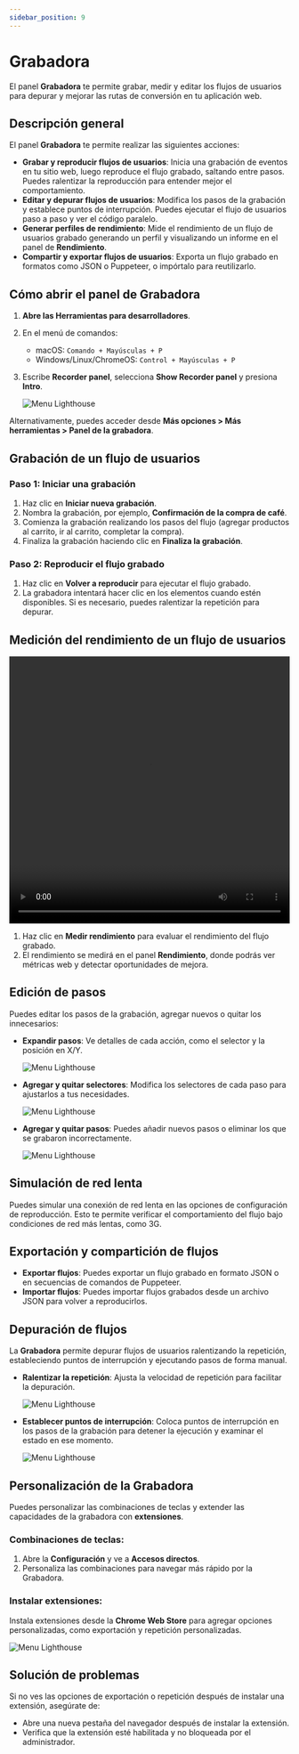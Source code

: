 ```yaml
---
sidebar_position: 9
---
```


# Grabadora

El panel **Grabadora** te permite grabar, medir y editar los flujos de usuarios para depurar y mejorar las rutas de conversión en tu aplicación web.

## Descripción general

El panel **Grabadora** te permite realizar las siguientes acciones:

- **Grabar y reproducir flujos de usuarios**: Inicia una grabación de eventos en tu sitio web, luego reproduce el flujo grabado, saltando entre pasos. Puedes ralentizar la reproducción para entender mejor el comportamiento.
- **Editar y depurar flujos de usuarios**: Modifica los pasos de la grabación y establece puntos de interrupción. Puedes ejecutar el flujo de usuarios paso a paso y ver el código paralelo.
- **Generar perfiles de rendimiento**: Mide el rendimiento de un flujo de usuarios grabado generando un perfil y visualizando un informe en el panel de **Rendimiento**.
- **Compartir y exportar flujos de usuarios**: Exporta un flujo grabado en formatos como JSON o Puppeteer, o impórtalo para reutilizarlo.

## Cómo abrir el panel de Grabadora

1. **Abre las Herramientas para desarrolladores**.
2. En el menú de comandos:
   - macOS: `Comando + Mayúsculas + P`
   - Windows/Linux/ChromeOS: `Control + Mayúsculas + P`
3. Escribe **Recorder panel**, selecciona **Show Recorder panel** y presiona **Intro**.

   ![Menu Lighthouse](/img/Grabadora/cmd-recorder.png)

Alternativamente, puedes acceder desde **Más opciones > Más herramientas > Panel de la grabadora**.

## Grabación de un flujo de usuarios

### Paso 1: Iniciar una grabación
1. Haz clic en **Iniciar nueva grabación**.
2. Nombra la grabación, por ejemplo, **Confirmación de la compra de café**.
3. Comienza la grabación realizando los pasos del flujo (agregar productos al carrito, ir al carrito, completar la compra).
4. Finaliza la grabación haciendo clic en **Finaliza la grabación**.

### Paso 2: Reproducir el flujo grabado
1. Haz clic en **Volver a reproducir** para ejecutar el flujo grabado.
2. La grabadora intentará hacer clic en los elementos cuando estén disponibles. Si es necesario, puedes ralentizar la repetición para depurar.

## Medición del rendimiento de un flujo de usuarios

<video width="100%" height="480" controls>
  <source src="/img/Grabadora/flujo.mp4" type="video/mp4"/>
  Tu navegador no soporta el elemento de video.
</video>

1. Haz clic en **Medir rendimiento** para evaluar el rendimiento del flujo grabado.
2. El rendimiento se medirá en el panel **Rendimiento**, donde podrás ver métricas web y detectar oportunidades de mejora.

## Edición de pasos

Puedes editar los pasos de la grabación, agregar nuevos o quitar los innecesarios:

- **Expandir pasos**: Ve detalles de cada acción, como el selector y la posición en X/Y.

   ![Menu Lighthouse](/img/Grabadora/recorder-panel-capp.png)

- **Agregar y quitar selectores**: Modifica los selectores de cada paso para ajustarlos a tus necesidades.

   ![Menu Lighthouse](/img/Grabadora/devtools-recorder.png)

- **Agregar y quitar pasos**: Puedes añadir nuevos pasos o eliminar los que se grabaron incorrectamente.

   ![Menu Lighthouse](/img/Grabadora/edit-selector.png)

## Simulación de red lenta

Puedes simular una conexión de red lenta en las opciones de configuración de reproducción. Esto te permite verificar el comportamiento del flujo bajo condiciones de red más lentas, como 3G.

## Exportación y compartición de flujos

- **Exportar flujos**: Puedes exportar un flujo grabado en formato JSON o en secuencias de comandos de Puppeteer.
- **Importar flujos**: Puedes importar flujos grabados desde un archivo JSON para volver a reproducirlos.

## Depuración de flujos

La **Grabadora** permite depurar flujos de usuarios ralentizando la repetición, estableciendo puntos de interrupción y ejecutando pasos de forma manual.

- **Ralentizar la repetición**: Ajusta la velocidad de repetición para facilitar la depuración.

   ![Menu Lighthouse](/img/Grabadora/slow-replay.png)

- **Establecer puntos de interrupción**: Coloca puntos de interrupción en los pasos de la grabación para detener la ejecución y examinar el estado en ese momento.

   ![Menu Lighthouse](/img/Grabadora/execution-pause.png)


## Personalización de la Grabadora

Puedes personalizar las combinaciones de teclas y extender las capacidades de la grabadora con **extensiones**.

### Combinaciones de teclas:
1. Abre la **Configuración** y ve a **Accesos directos**.
2. Personaliza las combinaciones para navegar más rápido por la Grabadora.

### Instalar extensiones:
Instala extensiones desde la **Chrome Web Store** para agregar opciones personalizadas, como exportación y repetición personalizadas.

   ![Menu Lighthouse](/img/Grabadora/replay-extensions.png)

## Solución de problemas

Si no ves las opciones de exportación o repetición después de instalar una extensión, asegúrate de:
- Abre una nueva pestaña del navegador después de instalar la extensión.
- Verifica que la extensión esté habilitada y no bloqueada por el administrador.